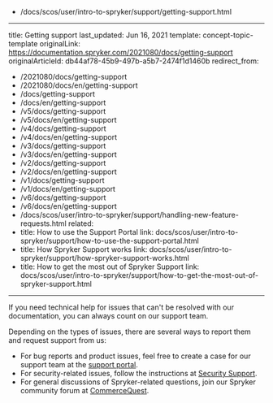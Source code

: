   - /docs/scos/user/intro-to-spryker/support/getting-support.html
---
title: Getting support
last_updated: Jun 16, 2021
template: concept-topic-template
originalLink: https://documentation.spryker.com/2021080/docs/getting-support
originalArticleId: db44af78-45b9-497b-a5b7-2474f1d1460b
redirect_from:
  - /2021080/docs/getting-support
  - /2021080/docs/en/getting-support
  - /docs/getting-support
  - /docs/en/getting-support
  - /v5/docs/getting-support
  - /v5/docs/en/getting-support
  - /v4/docs/getting-support
  - /v4/docs/en/getting-support
  - /v3/docs/getting-support
  - /v3/docs/en/getting-support
  - /v2/docs/getting-support
  - /v2/docs/en/getting-support
  - /v1/docs/getting-support
  - /v1/docs/en/getting-support
  - /v6/docs/getting-support
  - /v6/docs/en/getting-support
  - /docs/scos/user/intro-to-spryker/support/handling-new-feature-requests.html
related:
  - title: How to use the Support Portal
    link: docs/scos/user/intro-to-spryker/support/how-to-use-the-support-portal.html
  - title: How Spryker Support works
    link: docs/scos/user/intro-to-spryker/support/how-spryker-support-works.html
  - title: How to get the most out of Spryker Support
    link: docs/scos/user/intro-to-spryker/support/how-to-get-the-most-out-of-spryker-support.html

---

If you need technical help for issues that can't be resolved with our documentation, you can always count on our support team.

Depending on the types of issues, there are several ways to report them and request support from us:
* For bug reports and product issues, feel free to create a case for our support team at the [support portal](https://support.spryker.com).
* For security-related issues, follow the instructions at [Security Support](/docs/scos/user/intro-to-spryker/support/handling-security-issues.html).
* For general discussions of Spryker-related questions, join our Spryker community forum at [CommerceQuest](https://commercequest.space/).
